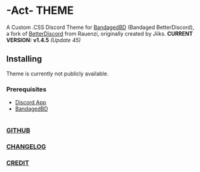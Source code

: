 # -Act- THEME

A Custom .CSS Discord Theme for [BandagedBD](https://rauenzi.github.io/BetterDiscordApp/) (Bandaged BetterDiscord), a fork of [BetterDiscord](https://github.com/Jiiks/BetterDiscordApp) from Rauenzi, originally created by Jiiks. __CURRENT VERSION:__ **v1.4.5** *(Update 45)*

## Installing
Theme is currently not publicly available.

### Prerequisites
* [Discord App](https://discordapp.com/download/)
* [BandagedBD](https://rauenzi.github.io/BetterDiscordApp/)

#
### [GITHUB](https://github.com/Actarr/Act/)
### [CHANGELOG](https://actarr.github.io/Act/text/changelog.txt)
### [CREDIT](https://actarr.github.io/Act/text/credit.txt)


